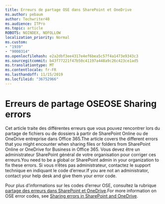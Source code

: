 ```yaml
---
title: Erreurs de partage OSE dans SharePoint et OneDrive
ms.author: pebaum
author: Techwriter40
ms.audience: ITPro
ms.topic: article
ROBOTS: NOINDEX, NOFOLLOW
localization_priority: Normal
ms.custom:
- "1939"
- "9000314"
ms.openlocfilehash: e2a2dbf3ee4317e4ef6bea5c57f4a1473e9343c3
ms.sourcegitcommit: b43f77221f47b50c41197a448a9c26c423ce1ad5
ms.translationtype: MT
ms.contentlocale: fr-FR
ms.lasthandoff: 11/15/2019
ms.locfileid: "36752966"
---
```

# <a name="ose-sharing-errors"></a><span data-ttu-id="71676-102">Erreurs de partage OSE</span><span class="sxs-lookup"><span data-stu-id="71676-102">OSE Sharing errors</span></span>

<span data-ttu-id="71676-103">Cet article traite des différentes erreurs que vous pouvez rencontrer lors du partage de fichiers ou de dossiers à partir de SharePoint Online ou de OneDrive entreprise dans Office 365.</span><span class="sxs-lookup"><span data-stu-id="71676-103">The article covers the different errors that you might encounter when sharing files or folders from SharePoint Online or OneDrive for Business in Office 365.</span></span> <span data-ttu-id="71676-104">Vous devez être un administrateur SharePoint général de votre organisation pour corriger ces erreurs.</span><span class="sxs-lookup"><span data-stu-id="71676-104">You need to be a global or SharePoint admin in your organization to fix these errors.</span></span> <span data-ttu-id="71676-105">Si vous n’êtes pas administrateur, contactez le support technique en indiquant le code d’erreur.</span><span class="sxs-lookup"><span data-stu-id="71676-105">If you are not an administrator, contact your help desk and give them your error code.</span></span>

<span data-ttu-id="71676-106">Pour plus d’informations sur les codes d’erreur OSE, consultez la rubrique [partage des erreurs dans SharePoint et OneDrive](https://docs.microsoft.com/sharepoint/sharepoint-onedrive-error-message).</span><span class="sxs-lookup"><span data-stu-id="71676-106">For more information on OSE error codes, see [Sharing errors in SharePoint and OneDrive](https://docs.microsoft.com/sharepoint/sharepoint-onedrive-error-message).</span></span>
